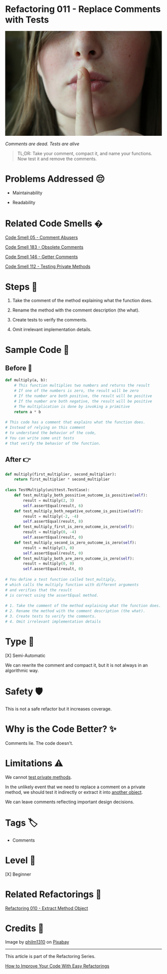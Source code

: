 # Refactoring 011 - Replace Comments with Tests
            
![Refactoring 011 - Replace Comments with Tests](Refactoring%20011%20-%20Replace%20Comments%20with%20Tests.jpg)

*Comments are dead. Tests are alive*

> TL;DR: Take your comment, compact it, and name your functions. Now test it and remove the comments.

# Problems Addressed 😔

- Maintainability

- Readability

# Related Code Smells �

[Code Smell 05 - Comment Abusers](https://github.com/mcsee/Software-Design-Articles/tree/main/Articles/Code%20Smells/Code%20Smell%2005%20-%20Comment%20Abusers/readme.md)

[Code Smell 183 - Obsolete Comments](https://github.com/mcsee/Software-Design-Articles/tree/main/Articles/Code%20Smells/Code%20Smell%20183%20-%20Obsolete%20Comments/readme.md)

[Code Smell 146 - Getter Comments](https://github.com/mcsee/Software-Design-Articles/tree/main/Articles/Code%20Smells/Code%20Smell%20146%20-%20Getter%20Comments/readme.md)

[Code Smell 112 - Testing Private Methods](https://github.com/mcsee/Software-Design-Articles/tree/main/Articles/Code%20Smells/Code%20Smell%20112%20-%20Testing%20Private%20Methods/readme.md)

# Steps 👣 

1. Take the comment of the method explaining what the function does.

2. Rename the method with the comment description (the what).

3. Create tests to verify the comments. 

4. Omit irrelevant implementation details.

# Sample Code 📖

## Before 🚨 

<!-- [Gist Url](https://gist.github.com/mcsee/99a20b92785fa34a4dd5c32a8623e8d4) -->

```python
def multiply(a, b):
    # This function multiplies two numbers and returns the result
    # If one of the numbers is zero, the result will be zero
    # If the number are both positive, the result will be positive
    # If the number are both negative, the result will be positive
    # The multiplication is done by invoking a primitive
    return a * b

# This code has a comment that explains what the function does.
# Instead of relying on this comment 
# to understand the behavior of the code,
# You can write some unit tests 
# that verify the behavior of the function.
```

## After 👉

<!-- [Gist Url](https://gist.github.com/mcsee/e73306c042cbc8f200fc149d78f24173) -->

```python
def multiply(first_multiplier, second_multiplier):
    return first_multiplier * second_multiplier
    
class TestMultiply(unittest.TestCase):
    def test_multiply_both_possitive_outcome_is_possitive(self):
        result = multiply(2, 3)
        self.assertEqual(result, 6)
    def test_multiply_both_negative_outcome_is_positive(self):
        result = multiply(-2, -4)
        self.assertEqual(result, 8)
    def test_multiply_first_is_zero_outcome_is_zero(self):
        result = multiply(0, -4)
        self.assertEqual(result, 0)
    def test_multiply_second_is_zero_outcome_is_zero(self):
        result = multiply(3, 0)
        self.assertEqual(result, 0)
    def test_multiply_both_are_zero_outcome_is_zero(self):
        result = multiply(0, 0)
        self.assertEqual(result, 0)

# You define a test function called test_multiply,
# which calls the multiply function with different arguments 
# and verifies that the result
# is correct using the assertEqual method.

# 1. Take the comment of the method explaining what the function does.
# 2. Rename the method with the comment description (the what).
# 3. Create tests to verify the comments. 
# 4. Omit irrelevant implementation details
```

# Type 📝

[X] Semi-Automatic

We can rewrite the comment and compact it, but it is not always in an algorithmic way.

# Safety 🛡️

This is not a safe refactor but it increases coverage.

# Why is the Code Better? ✨

Comments lie. The code doesn't.

# Limitations ⚠️

We cannot [test private methods](https://github.com/mcsee/Software-Design-Articles/tree/main/Articles/Code%20Smells/Code%20Smell%20112%20-%20Testing%20Private%20Methods/readme.md).

In the unlikely event that we need to replace a comment on a private method, we should test it indirectly or extract it into [another object](https://github.com/mcsee/Software-Design-Articles/tree/main/Articles/Refactorings/Refactoring%20010%20-%20Extract%20Method%20Object/readme.md).

We can leave comments reflecting important design decisions.

# Tags 🏷️

- Comments

# Level 🔋

[X] Beginner

# Related Refactorings 🔄

[Refactoring 010 - Extract Method Object](https://github.com/mcsee/Software-Design-Articles/tree/main/Articles/Refactorings/Refactoring%20010%20-%20Extract%20Method%20Object/readme.md)

# Credits 🙏

Image by [philm1310](https://pixabay.com/users/philm1310-752382/) on [Pixabay](https://pixabay.com/)

* * * 

This article is part of the Refactoring Series.

[How to Improve Your Code With Easy Refactorings](https://github.com/mcsee/Software-Design-Articles/tree/main/Articles/Refactorings/How%20to%20Improve%20your%20Code%20With%20Easy%20Refactorings/readme.md)